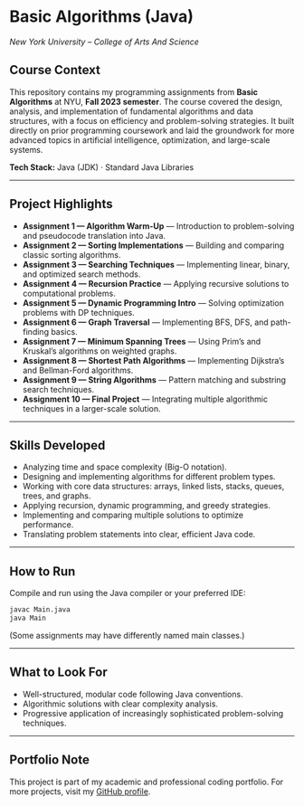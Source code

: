 # Basic Algorithms (Java)

*New York University – College of Arts And Science*

## Course Context

This repository contains my programming assignments from **Basic Algorithms** at NYU, **Fall 2023 semester**.
The course covered the design, analysis, and implementation of fundamental algorithms and data structures, with a focus on efficiency and problem-solving strategies.
It built directly on prior programming coursework and laid the groundwork for more advanced topics in artificial intelligence, optimization, and large-scale systems.

**Tech Stack:** Java (JDK) · Standard Java Libraries

---

## Project Highlights

* **Assignment 1 — Algorithm Warm-Up** — Introduction to problem-solving and pseudocode translation into Java.
* **Assignment 2 — Sorting Implementations** — Building and comparing classic sorting algorithms.
* **Assignment 3 — Searching Techniques** — Implementing linear, binary, and optimized search methods.
* **Assignment 4 — Recursion Practice** — Applying recursive solutions to computational problems.
* **Assignment 5 — Dynamic Programming Intro** — Solving optimization problems with DP techniques.
* **Assignment 6 — Graph Traversal** — Implementing BFS, DFS, and path-finding basics.
* **Assignment 7 — Minimum Spanning Trees** — Using Prim’s and Kruskal’s algorithms on weighted graphs.
* **Assignment 8 — Shortest Path Algorithms** — Implementing Dijkstra’s and Bellman-Ford algorithms.
* **Assignment 9 — String Algorithms** — Pattern matching and substring search techniques.
* **Assignment 10 — Final Project** — Integrating multiple algorithmic techniques in a larger-scale solution.

---

## Skills Developed

* Analyzing time and space complexity (Big-O notation).
* Designing and implementing algorithms for different problem types.
* Working with core data structures: arrays, linked lists, stacks, queues, trees, and graphs.
* Applying recursion, dynamic programming, and greedy strategies.
* Implementing and comparing multiple solutions to optimize performance.
* Translating problem statements into clear, efficient Java code.

---

## How to Run

Compile and run using the Java compiler or your preferred IDE:

```bash
javac Main.java
java Main
```

(Some assignments may have differently named main classes.)

---

## What to Look For

* Well-structured, modular code following Java conventions.
* Algorithmic solutions with clear complexity analysis.
* Progressive application of increasingly sophisticated problem-solving techniques.

---

## Portfolio Note

This project is part of my academic and professional coding portfolio.
For more projects, visit my [GitHub profile](https://github.com/brynja-schultz).
